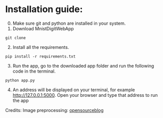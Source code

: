 # Installation guide:
0. Make sure git and python are installed in your system.
1. Download MnistDigitWebApp
```
git clone
```
2. Install all the requirements.
```
pip install -r requirements.txt
```
3. Run the app, go to the downloaded app folder and run the following code in the terminal.
```
python app.py
```
4. An address will be displayed on your terminal, for example http://127.0.0.1:5000.
Open your browser and type that address to run the app

Credits:
Image preprocessing: [opensourceblog](https://github.com/opensourcesblog/tensorflow-mnist)
